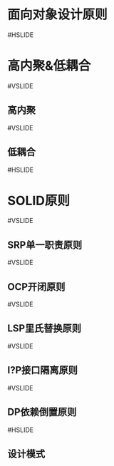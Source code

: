 # 面向对象设计原则

#HSLIDE

# 高内聚&低耦合

#VSLIDE

## 高内聚

#VSLIDE

## 低耦合

#HSLIDE

# SOLID原则

#VSLIDE

## SRP单一职责原则

#VSLIDE

## OCP开闭原则

#VSLIDE

## LSP里氏替换原则

#VSLIDE

## I?P接口隔离原则

#VSLIDE

## DP依赖倒置原则

#HSLIDE

## 设计模式